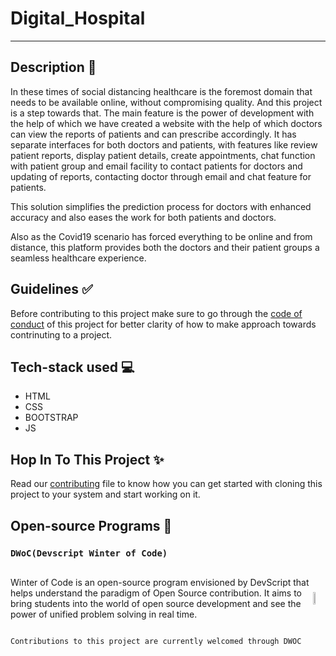 # Digital_Hospital

---

## Description 📗

In these times of social distancing healthcare is the foremost domain that needs to be available online, without compromising quality. And this project is a step towards that.
The main feature is the power of development with the help of which we have created a website with the help of which doctors can view the reports of patients and can prescribe accordingly.
It has separate interfaces for both doctors and patients, with features like review patient reports, display patient details, create appointments, chat function with patient group and email facility to contact patients for doctors and updating of reports, contacting doctor through email and chat feature for patients.

This solution simplifies the prediction process for doctors with enhanced accuracy and also eases the work for both patients and doctors.

Also as the Covid19 scenario has forced everything to be online and from distance, this platform provides both the doctors and their patient groups a seamless healthcare experience.

## Guidelines ✅

Before contributing to this project make sure to go through the [code of conduct](https://github.com/Khushi0321/Digital_Hospital/blob/main/Code_of_Conduct.md) of this project for better clarity of how to make approach towards contrinuting to a project.

## Tech-stack used 💻

- HTML
- CSS
- BOOTSTRAP
- JS

## Hop In To This Project ✨

Read our [contributing](https://github.com/Khushi0321/Digital_Hospital/blob/main/CONTRIBUTING.md) file to know how you
can get started with cloning this project to your system and start working on it.

## Open-source Programs 👾

### `DWoC(Devscript Winter of Code)`

<div style="display: flex; align-items: center; justify-content: space-between;">
<p>
Winter of Code is an open-source program envisioned by DevScript that helps understand the paradigm of Open Source contribution. It aims to bring students into the world of open source development and see the power of unified problem solving in real time.</p>
<img src="https://devscript.tech/woc/img/WOC-logo.png" width="14%"><br>
</div>

`Contributions to this project are currently welcomed through DWOC`
